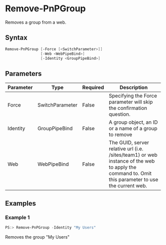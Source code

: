 # Remove-PnPGroup
Removes a group from a web.
## Syntax
```powershell
Remove-PnPGroup [-Force [<SwitchParameter>]]
                [-Web <WebPipeBind>]
                [-Identity <GroupPipeBind>]
```


## Parameters
Parameter|Type|Required|Description
---------|----|--------|-----------
|Force|SwitchParameter|False|Specifying the Force parameter will skip the confirmation question.|
|Identity|GroupPipeBind|False|A group object, an ID or a name of a group to remove|
|Web|WebPipeBind|False|The GUID, server relative url (i.e. /sites/team1) or web instance of the web to apply the command to. Omit this parameter to use the current web.|
## Examples

### Example 1
```powershell
PS:> Remove-PnPGroup -Identity "My Users"
```
Removes the group "My Users"
